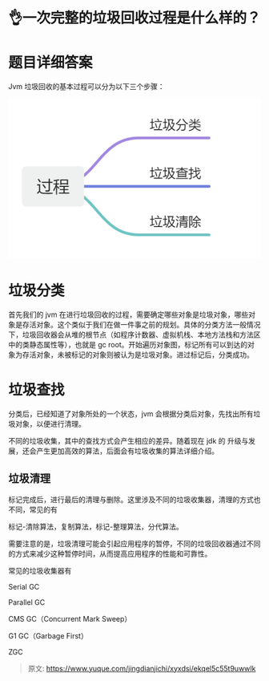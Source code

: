 # 👌一次完整的垃圾回收过程是什么样的？

# 题目详细答案
Jvm 垃圾回收的基本过程可以分为以下三个步骤：

![1719147802226-96af4d13-19d6-4cf6-bdc9-c3c028ccd29e.png](./img/x6V_Rb0Mao22_jty/1719147802226-96af4d13-19d6-4cf6-bdc9-c3c028ccd29e-459761.png)

# 垃圾分类
首先我们的 jvm 在进行垃圾回收的过程，需要确定哪些对象是垃圾对象，哪些对象是存活对象。这个类似于我们在做一件事之前的规划。具体的分类方法一般情况下，垃圾回收器会从堆的根节点（如程序计数器、虚拟机栈、本地方法栈和方法区中的类静态属性等），也就是 gc root。开始遍历对象图，标记所有可以到达的对象为存活对象，未被标记的对象则被认为是垃圾对象。进过标记后，分类成功。

# 垃圾查找
分类后，已经知道了对象所处的一个状态，jvm 会根据分类后对象，先找出所有垃圾对象，以便进行清理。

不同的垃圾收集，其中的查找方式会产生相应的差异。随着现在 jdk 的 升级与发展，还会产生更加高效的算法，后面会有垃圾收集的算法详细介绍。

## 垃圾清理
标记完成后，进行最后的清理与删除。这里涉及不同的垃圾收集器，清理的方式也不同，常见的有

标记-清除算法，复制算法，标记-整理算法，分代算法。



需要注意的是，垃圾清理可能会引起应用程序的暂停，不同的垃圾回收器通过不同的方式来减少这种暂停时间，从而提高应用程序的性能和可靠性。

常见的垃圾收集器有

Serial GC

Parallel GC

CMS GC（Concurrent Mark Sweep）

G1 GC（Garbage First）

ZGC



> 原文: <https://www.yuque.com/jingdianjichi/xyxdsi/ekqel5c55t9uwwlk>